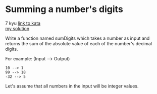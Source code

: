 # Summing a number's digits
7 kyu
[link to kata](https://www.codewars.com/kata/52f3149496de55aded000410/train/javascript)
<br>
[my solution](./kata.js)

Write a function named sumDigits which takes a number as input and returns the sum of the absolute value of each of the number's decimal digits.

For example: (Input --> Output)
```
10 --> 1
99 --> 18
-32 --> 5
```
Let's assume that all numbers in the input will be integer values.
